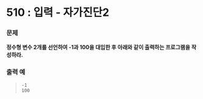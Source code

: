 # 510 : 입력 - 자가진단2

### 문제
**정수형 변수 2개를 선언하여 -1과 100을 대입한 후 아래와 같이 출력하는 프로그램을 작성하라.**

### 출력 예
>     -1  
>     100
